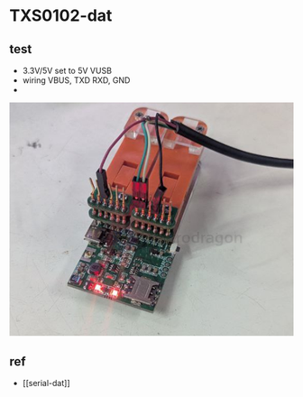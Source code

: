 
# TXS0102-dat

## test 

- 3.3V/5V set to 5V VUSB 
- wiring VBUS, TXD RXD, GND 
- 
![](2025-07-03-20-22-06.png)




## ref 

- [[serial-dat]]